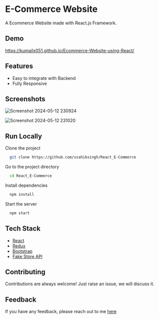 # E-Commerce Website

A Ecommerce Website made with React.js Framework.


## Demo

https://kumailx051.github.io/Ecommerce-Website-using-React/

## Features

- Easy to integrate with Backend
- Fully Responsive


## Screenshots


![Screenshot 2024-05-12 230924](https://github.com/kumailx051/Ecommerce-Website-using-React/assets/154001263/e5802965-e4dd-435c-bb25-ddf6b4e9986f)

![Screenshot 2024-05-12 231020](https://github.com/kumailx051/Ecommerce-Website-using-React/assets/154001263/ae794ff4-eeba-4ce6-bfbd-773b4d004cbb)

## Run Locally

Clone the project

```bash
  git clone https://github.com/ssahibsingh/React_E-Commerce
```

Go to the project directory

```bash
  cd React_E-Commerce
```

Install dependencies

```bash
  npm install
```

Start the server

```bash
  npm start
```



## Tech Stack

* [React](https://reactjs.org/)
* [Redux](https://redux.js.org/)
* [Bootstrap](https://getbootstrap.com/)
* [Fake Store API](https://fakestoreapi.com/)

## Contributing

Contributions are always welcome!
Just raise an issue, we will discuss it.


## Feedback

If you have any feedback, please reach out to me [here](https://ssahibsingh.github.io/#contact)


